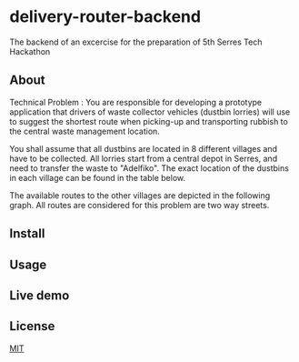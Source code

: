 # delivery-router-backend
The backend of an excercise for the preparation of 5th Serres Tech Hackathon

## About
Technical Problem : 
You are responsible for developing a prototype application that drivers of waste collector vehicles (dustbin lorries) will use to suggest the shortest route when picking-up and transporting rubbish to the central waste management location.

You shall assume that all dustbins are located in 8 different villages and have to be collected. All lorries start from a central depot in Serres, and need to transfer the waste to "Adelfiko". The exact location of the dustbins in each village can be found in the table below.

The available routes to the other villages are depicted in the following graph. All routes are considered for this problem are two way streets.

## Install

## Usage

## Live demo

## License

[MIT](LICENSE)
